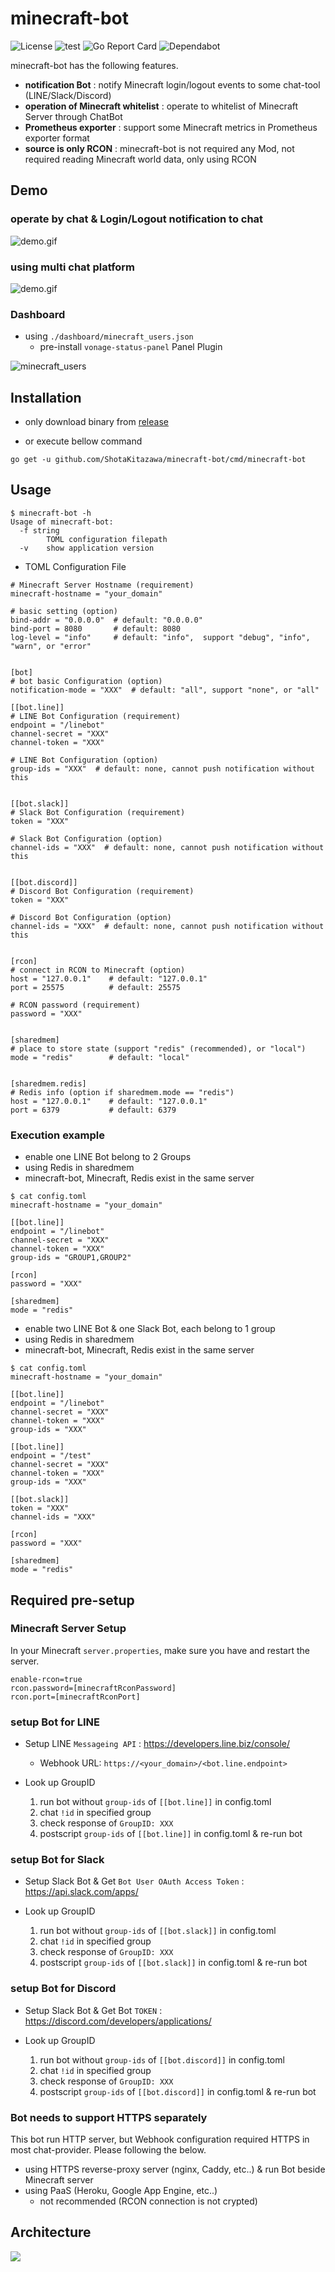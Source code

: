 minecraft-bot
===

![License](https://img.shields.io/github/license/ShotaKitazawa/minecraft-bot)
![test](https://github.com/ShotaKitazawa/minecraft-bot/workflows/test/badge.svg)
![Go Report Card](https://goreportcard.com/badge/github.com/ShotaKitazawa/minecraft-bot)
![Dependabot](https://badgen.net/dependabot/ShotaKitazawa/minecraft-bot?icon=dependabot)


minecraft-bot has the following features.

* **notification Bot** : notify Minecraft login/logout events to some chat-tool (LINE/Slack/Discord)
* **operation of Minecraft whitelist** : operate to whitelist of Minecraft Server through ChatBot
* **Prometheus exporter** : support some Minecraft metrics in Prometheus exporter format
* **source is only RCON** : minecraft-bot is not required any Mod, not required reading Minecraft world data, only using RCON

## Demo

### operate by chat & Login/Logout notification to chat

![demo.gif](./images/demo_1.gif)

### using multi chat platform

![demo.gif](./images/demo_2.gif)

### Dashboard

* using `./dashboard/minecraft_users.json`
    * pre-install `vonage-status-panel` Panel Plugin

![minecraft_users](./images/minecraft_users.png)

## Installation

* only download binary from [release](https://github.com/ShotaKitazawa/minecraft-bot/releases)

* or execute bellow command

```
go get -u github.com/ShotaKitazawa/minecraft-bot/cmd/minecraft-bot
```

## Usage

```
$ minecraft-bot -h
Usage of minecraft-bot:
  -f string
        TOML configuration filepath
  -v    show application version
```

* TOML Configuration File

```
# Minecraft Server Hostname (requirement)
minecraft-hostname = "your_domain"

# basic setting (option)
bind-addr = "0.0.0.0"  # default: "0.0.0.0"
bind-port = 8080       # default: 8080
log-level = "info"     # default: "info",  support "debug", "info", "warn", or "error"


[bot]
# bot basic Configuration (option)
notification-mode = "XXX"  # default: "all", support "none", or "all"

[[bot.line]]
# LINE Bot Configuration (requirement)
endpoint = "/linebot"
channel-secret = "XXX"
channel-token = "XXX"

# LINE Bot Configuration (option)
group-ids = "XXX"  # default: none, cannot push notification without this


[[bot.slack]]
# Slack Bot Configuration (requirement)
token = "XXX"

# Slack Bot Configuration (option)
channel-ids = "XXX"  # default: none, cannot push notification without this


[[bot.discord]]
# Discord Bot Configuration (requirement)
token = "XXX"

# Discord Bot Configuration (option)
channel-ids = "XXX"  # default: none, cannot push notification without this


[rcon]
# connect in RCON to Minecraft (option)
host = "127.0.0.1"    # default: "127.0.0.1"
port = 25575          # default: 25575

# RCON password (requirement)
password = "XXX"


[sharedmem]
# place to store state (support "redis" (recommended), or "local")
mode = "redis"        # default: "local"


[sharedmem.redis]
# Redis info (option if sharedmem.mode == "redis")
host = "127.0.0.1"    # default: "127.0.0.1"
port = 6379           # default: 6379
```

### Execution example

* enable one LINE Bot belong to 2 Groups
* using Redis in sharedmem
* minecraft-bot, Minecraft, Redis exist in the same server

```
$ cat config.toml
minecraft-hostname = "your_domain"

[[bot.line]]
endpoint = "/linebot"
channel-secret = "XXX"
channel-token = "XXX"
group-ids = "GROUP1,GROUP2"

[rcon]
password = "XXX"

[sharedmem]
mode = "redis"
```

* enable two LINE Bot & one Slack Bot, each belong to 1 group
* using Redis in sharedmem
* minecraft-bot, Minecraft, Redis exist in the same server

```
$ cat config.toml
minecraft-hostname = "your_domain"

[[bot.line]]
endpoint = "/linebot"
channel-secret = "XXX"
channel-token = "XXX"
group-ids = "XXX"

[[bot.line]]
endpoint = "/test"
channel-secret = "XXX"
channel-token = "XXX"
group-ids = "XXX"

[[bot.slack]]
token = "XXX"
channel-ids = "XXX"

[rcon]
password = "XXX"

[sharedmem]
mode = "redis"
```

## Required pre-setup

### Minecraft Server Setup

In your Minecraft `server.properties`, make sure you have and restart the server.

```
enable-rcon=true
rcon.password=[minecraftRconPassword]
rcon.port=[minecraftRconPort]
```

### setup Bot for LINE

* Setup LINE `Messageing API` : https://developers.line.biz/console/
    * Webhook URL: `https://<your_domain>/<bot.line.endpoint>`

* Look up GroupID
    1. run bot without `group-ids` of `[[bot.line]]` in config.toml
    2. chat `!id` in specified group
    3. check response of `GroupID: XXX`
    4. postscript `group-ids` of `[[bot.line]]` in config.toml & re-run bot

### setup Bot for Slack

* Setup Slack Bot & Get `Bot User OAuth Access Token` : https://api.slack.com/apps/

* Look up GroupID
    1. run bot without `group-ids` of `[[bot.slack]]` in config.toml
    2. chat `!id` in specified group
    3. check response of `GroupID: XXX`
    4. postscript `group-ids` of `[[bot.slack]]` in config.toml & re-run bot

### setup Bot for Discord

* Setup Slack Bot & Get Bot `TOKEN` : https://discord.com/developers/applications/

* Look up GroupID
    1. run bot without `group-ids` of `[[bot.discord]]` in config.toml
    2. chat `!id` in specified group
    3. check response of `GroupID: XXX`
    4. postscript `group-ids` of `[[bot.discord]]` in config.toml & re-run bot

### Bot needs to support HTTPS separately

This bot run HTTP server, but Webhook configuration required HTTPS in most chat-provider.
Please following the below.

* using HTTPS reverse-proxy server (nginx, Caddy, etc..) & run Bot beside Minecraft server
* using PaaS (Heroku, Google App Engine, etc..)
    * not recommended (RCON connection is not crypted)

## Architecture

![](./images/architecture.png)

